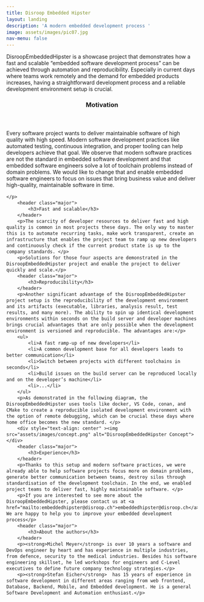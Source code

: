 ```yaml
---
title: Disroop Embedded Hipster
layout: landing
description: 'A modern embedded development process '
image: assets/images/pic07.jpg
nav-menu: false
---
```


<!-- Main -->
<div id="main">

<!-- One -->
<section id="one">
	<div class="inner">
	<p>DisroopEmbeddedHipster is a showcase project that demonstrates how a fast and scalable “embedded software development process” can be achieved through automation and reproducibility.
Especially in current days where teams work remotely and the demand for embedded products increases, having a straightforward development process and a reliable development environment setup is crucial.
	</p>
<!-- One -->
<section id="two">
	<header class="major">
		<h3>Motivation</h3>
	</header>
	<p>Every software project wants to deliver maintainable software of high quality with high speed. Modern software development practices like automated testing, continuous integration, and proper tooling can help developers achieve that goal.
We observe that modern software practices are not the standard in embedded software development and that embedded software engineers solve a lot of toolchain problems instead of domain problems. We would like to change that and enable embedded software engineers to focus on issues that bring business value and deliver high-quality, maintainable software in time. 

    </p>
		<header class="major">
			<h3>Fast and scalable</h3>
		</header>
		<p>The scarcity of developer resources to deliver fast and high quality is common in most projects these days. The only way to master this is to automate recurring tasks, make work transparent, create an infrastructure that enables the project team to ramp up new developers and continuously check if the current product state is up to the company standards. </p>
		<p>Solutions for those four aspects are demonstrated in the DisroopEmbeddedHipster project and enable the project to deliver quickly and scale.</p>
		<header class="major">
			<h3>Reproducibility</h3>
		</header>
		<p>Another significant advantage of the DisroopEmbeddedHipster project setup is the reproducibility of the development environment and its artifacts (executable, libraries, analysis result, test results, and many more). The ability to spin up identical development environments within seconds on the build server and developer machines brings crucial advantages that are only possible when the development environment is versioned and reproducible. The advantages are:</p>
        <ul>
            <li>A fast ramp-up of new developers</li>
            <li>A common development base for all developers leads to better communication</li>
            <li>Switch between projects with different toolchains in seconds</li>
            <li>Build issues on the build server can be reproduced locally and on the developer’s machine</li>
	    	<li>...</li>
	    </ul>
		<p>As demonstrated in the following diagram, the DisroopEmbeddedHipster uses tools like docker, VS Code, conan, and CMake to create a reproducible isolated development environment with the option of remote debugging, which can be crucial these days where home office becomes the new standard. </p>
		<div style="text-align: center" ><img src="assets/images/concept.png" alt="DisroopEmbeddedHipster Concept"></div>
		<header class="major">
			<h3>Experience</h3>
		</header>
        <p>Thanks to this setup and modern software practices, we were already able to help software projects focus more on domain problems, generate better communication between teams, destroy silos through standardisation of the development toolchain. In the end, we enabled project teams to deliver fast, highly maintainable software. </p>
		<p>If you are interested to see more about the DisroopEmbeddedHipster, please contact us at <a href="mailto:embeddedhipster@disroop.ch">embeddedhipster@disroop.ch</a>. We are happy to help you to improve your embedded development process</p> 
		<header class="major">
			<h3>About the authors</h3>
		</header>
		<p><strong>Michel Meyer</strong> is over 10 years a software and DevOps engineer by heart and has experience in multiple industries, from defence, security to the medical industries. Besides his software engineering skillset, he led workshops for engineers and C-Level executives to define future company technology strategies.</p> 
		<p><strong>Stefan Eicher</strong>  has 15 years of experience in software development in different areas ranging from web frontend, Database, Backend, Mobile, and Embedded development. He is a general Software Development and Automation enthusiast.</p>  			
</section>
</div>